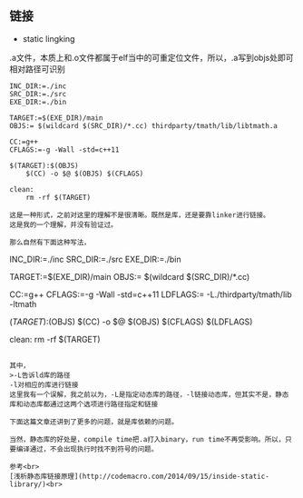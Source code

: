 ## 链接

- static lingking

.a文件，本质上和.o文件都属于elf当中的可重定位文件，所以，.a写到objs处即可
相对路径可识别
```
INC_DIR:=./inc
SRC_DIR:=./src
EXE_DIR:=./bin

TARGET:=$(EXE_DIR)/main
OBJS:= $(wildcard $(SRC_DIR)/*.cc) thirdparty/tmath/lib/libtmath.a

CC:=g++
CFLAGS:=-g -Wall -std=c++11

$(TARGET):$(OBJS)
	$(CC) -o $@ $(OBJS) $(CFLAGS)

clean:
	rm -rf $(TARGET)

这是一种形式，之前对这里的理解不是很清晰。既然是库，还是要靠linker进行链接。
这是我的一个理解，并没有验证过。

那么自然有下面这种写法，
```
INC_DIR:=./inc
SRC_DIR:=./src
EXE_DIR:=./bin

TARGET:=$(EXE_DIR)/main
OBJS:= $(wildcard $(SRC_DIR)/*.cc)

CC:=g++
CFLAGS:=-g -Wall -std=c++11
LDFLAGS:= -L./thirdparty/tmath/lib -ltmath

$(TARGET):$(OBJS)
	$(CC) -o $@ $(OBJS) $(CFLAGS) $(LDFLAGS)

clean:
	rm -rf $(TARGET)
```

其中，
>-L告诉ld库的路径
-l对相应的库进行链接
这里我有一个误解，我之前以为，-L是指定动态库的路径，-l链接动态库，但其实不是，静态库和动态库都通过这两个选项进行路径指定和链接

下面这篇文章还讲到了更多的问题，就是库依赖的问题。

当然，静态库的好处是，compile time把.a打入binary，run time不再受影响。所以，只要编译通过，不会出现执行时找不到符号的问题。

参考<br>
[浅析静态库链接原理](http://codemacro.com/2014/09/15/inside-static-library/)<br>